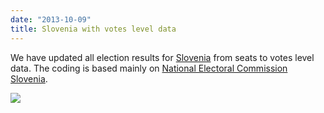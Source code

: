 ```yaml
---
date: "2013-10-09"
title: Slovenia with votes level data
---
```


We have updated all election results for [Slovenia](http://dev.parlgov.org/data/svn/) from seats to votes level data. The coding is based mainly on [National Electoral Commission Slovenia](http://volitve.gov.si).

![](/images/parliament-sweden.jpg)
